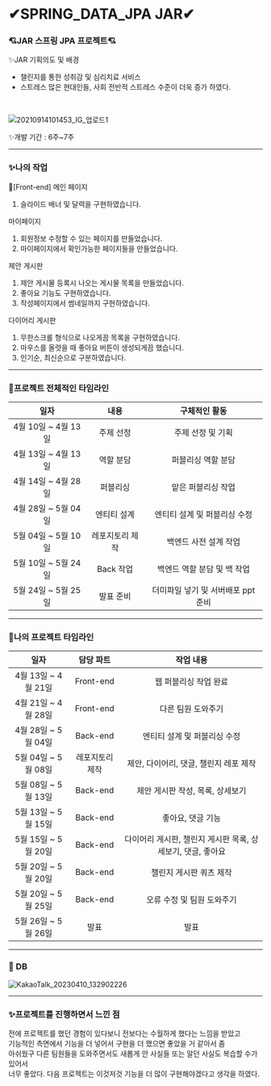 # ✔SPRING_DATA_JPA JAR✔ 
### 💘JAR 스프링 JPA 프로젝트💘
✨JAR 기획의도 및 배경
- 챌린지를 통한 성취감 및 심리치료 서비스 <br>
- 스트레스 많은 현대인들, 사회 전반적 스트레스 수준이 더욱 증가 하였다. <br>
 <br>
 
![20210914101453_IG_업로드1](https://github.com/jsp-project-jar/JPA-Project-JAR/assets/105718043/7b68e243-d9b6-4346-b14c-e7214f1b3334)


✨개발 기간 : 6주~7주 <br>

----------------------------------------------------------------------------------------------------------------------
### ✨나의 작업<br>
🎈[Front-end]
메인 페이지<br>
1. 슬라이드 배너 및 달력을 구현하였습니다. <br>

마이페이지 <br>
1. 회원정보 수정할 수 있는 페이지를 만들었습니다.<br>
2. 마이페이지에서 확인가능한 페이지들을 만들었습니다. <br>

제안 게시판<br>
1. 제안 게시물 등록시 나오는 게시물 목록을 만들었습니다. <br>
2. 좋아요 기능도 구현하였습니다.
3. 작성페이지에서 썸네일까지 구현하였습니다.

다이어리 게시판 <br>
1. 무한스크롤 형식으로 나오게끔 목록을 구현하였습니다.
2. 마우스를 올렷을 때 좋아요 버튼이 생성되게끔 했습니다.
3. 인기순, 최신순으로 구분하였습니다.

------------------------------------------------------------------------------------------------------------------------------------------------------------
### 🎈프로젝트 전체적인 타임라인<br>
|일자|내용|구체적인 활동|
|:---------:|:--------:|:-------:|
|4월 10일 ~ 4월 13일|주제 선정| 주제 선정 및 기획 |
|4월 13일 ~ 4월 13일|역할 분담| 퍼블리싱 역할 분담 |
|4월 14일 ~ 4월 28일 | 퍼블리싱 | 맡은 퍼블리싱 작업 |
|4월 28일 ~ 5월 04일| 엔티티 설계 | 엔티티 설계 및 퍼블리싱 수정 |
|5월 04일 ~ 5월 10일 | 레포지토리 제작 | 백엔드 사전 설계 작업 |
|5월 10일 ~ 5월 24일|Back 작업|백엔드 역할 분담 및 백 작업|
|5월 24일 ~ 5월 25일|발표 준비| 더미파일 넣기 및 서버배포 ppt 준비|

-------------------------------------------------------------------------------------------------------------------------------------------------------------
### 🎈나의 프로젝트 타임라인<br>
|일자|담당 파트|작업 내용|
|:---------:|:--------:|:-----------:|
|4월 13일 ~ 4월 21일|Front-end| 웹 퍼블리싱 작업 완료 |
|4월 21일 ~ 4월 28일|Front-end| 다른 팀원 도와주기|
|4월 28일 ~ 5월 04일| Back-end | 엔티티 설계 및 퍼블리싱 수정 |
|5월 04일 ~ 5월 08일 | 레포지토리 제작 | 제안, 다이어리, 댓글, 챌린지 레포 제작 |
|5월 08일 ~ 5월 13일|Back-end| 제안 게시판 작성, 목록, 상세보기 |
|5월 13일 ~ 5월 15일|Back-end| 좋아요, 댓글 기능 |
|5월 15일 ~ 5월 20일|Back-end| 다이어리 게시판, 챌린지 게시판 목록, 상세보기, 댓글, 좋아요 |
|5월 20일 ~ 5월 20일|Back-end| 챌린지 게시판 쿼츠 제작 |
|5월 20일 ~ 5월 25일 | Back-end | 오류 수정 및 팀원 도와주기 |
|5월 26일 ~ 5월 26일 | 발표 | 발표 |

-------------------------------------------------------------------------------------
### 🏢 DB
![KakaoTalk_20230410_132902226](https://user-images.githubusercontent.com/105718043/231034621-b052e48b-dea6-46ea-8f04-d7fdee96a63b.png)

-------------------------------------------------------------------------------------------------------------------------------------------------------------

### ✨프로젝트를 진행하면서 느낀 점<br>
전에 프로젝트를 했던 경험이 있다보니 전보다는 수월하게 했다는 느낌을 받았고<br>
기능적인 측면에서 기능을 더 넣어서 구현을 더 했으면 좋았을 거 같아서 좀<br>
아쉬웠구 다른 팀원들을 도와주면서도 새롭게 안 사실들 또는 알던 사실도 복습할 수가 있어서<br>
너무 좋았다. 다음 프로젝트는 이것저것 기능을 더 많이 구현해야겠다고 생각을 하였다.<br>
